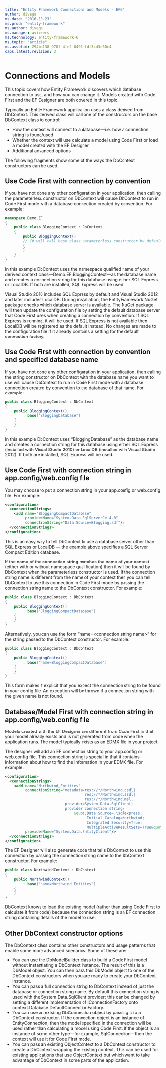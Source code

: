 ```yaml
---
title: "Entity Framework Connections and Models - EF6"
author: divega
ms.date: "2016-10-23"
ms.prod: "entity-framework"
ms.author: divega
ms.manager: avickers
ms.technology: entity-framework-6
ms.topic: "article"
ms.assetid: 294bb138-978f-4fe2-8491-fdf3cd3c60c4
caps.latest.revision: 3
---
```

# Connections and Models
This topic covers how Entity Framework discovers which database connection to use, and how you can change it. Models created with Code First and the EF Designer are both covered in this topic.  

Typically an Entity Framework application uses a class derived from DbContext. This derived class will call one of the constructors on the base DbContext class to control:  

- How the context will connect to a database—i.e. how a connection string is found/used  
- Whether the context will use calculate a model using Code First or load a model created with the EF Designer  
- Additional advanced options  

The following fragments show some of the ways the DbContext constructors can be used.  

## Use Code First with connection by convention  

If you have not done any other configuration in your application, then calling the parameterless constructor on DbContext will cause DbContext to run in Code First mode with a database connection created by convention. For example:  

``` csharp  
namespace Demo.EF
{
    public class BloggingContext : DbContext
    {
        public BloggingContext()
        // C# will call base class parameterless constructor by default
        {
        }
    }
}
```  

In this example DbContext uses the namespace qualified name of your derived context class—Demo.EF.BloggingContext—as the database name and creates a connection string for this database using either SQL Express or LocalDB. If both are installed, SQL Express will be used.  

Visual Studio 2010 includes SQL Express by default and Visual Studio 2012 and later includes LocalDB. During installation, the EntityFramework NuGet package checks which database server is available. The NuGet package will then update the configuration file by setting the default database server that Code First uses when creating a connection by convention. If SQL Express is running, it will be used. If SQL Express is not available then LocalDB will be registered as the default instead. No changes are made to the configuration file if it already contains a setting for the default connection factory.  

## Use Code First with connection by convention and specified database name  

If you have not done any other configuration in your application, then calling the string constructor on DbContext with the database name you want to use will cause DbContext to run in Code First mode with a database connection created by convention to the database of that name. For example:  

``` csharp  
public class BloggingContext : DbContext
{
    public BloggingContext()
        : base("BloggingDatabase")
    {
    }
}
```  

In this example DbContext uses “BloggingDatabase” as the database name and creates a connection string for this database using either SQL Express (installed with Visual Studio 2010) or LocalDB (installed with Visual Studio 2012). If both are installed, SQL Express will be used.  

## Use Code First with connection string in app.config/web.config file  

You may choose to put a connection string in your app.config or web.config file. For example:  

``` xml  
<configuration>
  <connectionStrings>
    <add name="BloggingCompactDatabase"
         providerName="System.Data.SqlServerCe.4.0"
         connectionString="Data Source=Blogging.sdf"/>
  </connectionStrings>
</configuration>
```  

This is an easy way to tell DbContext to use a database server other than SQL Express or LocalDB — the example above specifies a SQL Server Compact Edition database.  

If the name of the connection string matches the name of your context (either with or without namespace qualification) then it will be found by DbContext when the parameterless constructor is used. If the connection string name is different from the name of your context then you can tell DbContext to use this connection in Code First mode by passing the connection string name to the DbContext constructor. For example:  

``` csharp  
public class BloggingContext : DbContext
{
    public BloggingContext()
        : base("BloggingCompactDatabase")
    {
    }
}
```  

Alternatively, you can use the form “name=\<connection string name\>” for the string passed to the DbContext constructor. For example:  

``` csharp  
public class BloggingContext : DbContext
{
    public BloggingContext()
        : base("name=BloggingCompactDatabase")
    {
    }
}
```  

This form makes it explicit that you expect the connection string to be found in your config file. An exception will be thrown if a connection string with the given name is not found.  

## Database/Model First with connection string in app.config/web.config file  

Models created with the EF Designer are different from Code First in that your model already exists and is not generated from code when the application runs. The model typically exists as an EDMX file in your project.  

The designer will add an EF connection string to your app.config or web.config file. This connection string is special in that it contains information about how to find the information in your EDMX file. For example:  

``` xml  
<configuration>  
  <connectionStrings>  
    <add name="Northwind_Entities"  
         connectionString="metadata=res://*/Northwind.csdl|  
                                    res://*/Northwind.ssdl|  
                                    res://*/Northwind.msl;  
                           provider=System.Data.SqlClient;  
                           provider connection string=  
                               &quot;Data Source=.\sqlexpress;  
                                     Initial Catalog=Northwind;  
                                     Integrated Security=True;  
                                     MultipleActiveResultSets=True&quot;"  
         providerName="System.Data.EntityClient"/>  
  </connectionStrings>  
</configuration>
```  

The EF Designer will also generate code that tells DbContext to use this connection by passing the connection string name to the DbContext constructor. For example:  

``` csharp  
public class NorthwindContext : DbContext
{
    public NorthwindContext()
        : base("name=Northwind_Entities")
    {
    }
}
```  

DbContext knows to load the existing model (rather than using Code First to calculate it from code) because the connection string is an EF connection string containing details of the model to use.  

## Other DbContext constructor options  

The DbContext class contains other constructors and usage patterns that enable some more advanced scenarios. Some of these are:  

- You can use the DbModelBuilder class to build a Code First model without instantiating a DbContext instance. The result of this is a DbModel object. You can then pass this DbModel object to one of the DbContext constructors when you are ready to create your DbContext instance.  
- You can pass a full connection string to DbContext instead of just the database or connection string name. By default this connection string is used with the System.Data.SqlClient provider; this can be changed by setting a different implementation of IConnectionFactory onto context.Database.DefaultConnectionFactory.  
- You can use an existing DbConnection object by passing it to a DbContext constructor. If the connection object is an instance of EntityConnection, then the model specified in the connection will be used rather than calculating a model using Code First. If the object is an instance of some other type—for example, SqlConnection—then the context will use it for Code First mode.  
- You can pass an existing ObjectContext to a DbContext constructor to create a DbContext wrapping the existing context. This can be used for existing applications that use ObjectContext but which want to take advantage of DbContext in some parts of the application.  
